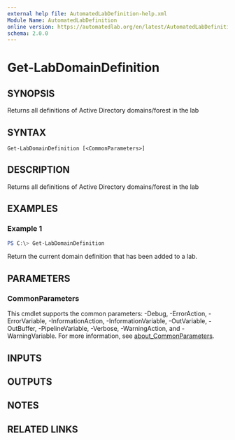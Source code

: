 ```yaml
---
external help file: AutomatedLabDefinition-help.xml
Module Name: AutomatedLabDefinition
online version: https://automatedlab.org/en/latest/AutomatedLabDefinition/en-us/Get-LabDomainDefinition
schema: 2.0.0
---
```


# Get-LabDomainDefinition

## SYNOPSIS
Returns all definitions of Active Directory domains/forest in the lab

## SYNTAX

```
Get-LabDomainDefinition [<CommonParameters>]
```

## DESCRIPTION
Returns all definitions of Active Directory domains/forest in the lab

## EXAMPLES

### Example 1
```powershell
PS C:\> Get-LabDomainDefinition
```

Return the current domain definition that has been added to a lab.

## PARAMETERS

### CommonParameters
This cmdlet supports the common parameters: -Debug, -ErrorAction, -ErrorVariable, -InformationAction, -InformationVariable, -OutVariable, -OutBuffer, -PipelineVariable, -Verbose, -WarningAction, and -WarningVariable. For more information, see [about_CommonParameters](http://go.microsoft.com/fwlink/?LinkID=113216).

## INPUTS

## OUTPUTS

## NOTES

## RELATED LINKS

